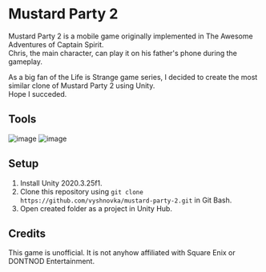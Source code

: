 # Mustard Party 2

Mustard Party 2 is a mobile game originally implemented in The Awesome Adventures of Captain Spirit.    
Chris, the main character, can play it on his father's phone during the gameplay.

As a big fan of the Life is Strange game series, I decided to create the most similar clone of Mustard Party 2 using Unity.    
Hope I succeded.

## Tools

![image](https://img.shields.io/badge/Unity-100000?style=for-the-badge&logo=unity&logoColor=white) 
![image](https://img.shields.io/badge/C%23-239120?style=for-the-badge&logo=c-sharp&logoColor=white) 

## Setup

1. Install Unity 2020.3.25f1.    
2. Clone this repository using `git clone https://github.com/vyshnovka/mustard-party-2.git` in Git Bash.    
4. Open created folder as a project in Unity Hub.    

## Credits

This game is unofficial. It is not anyhow affiliated with Square Enix or DONTNOD Entertainment.
